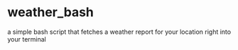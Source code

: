 # weather_bash
a simple bash script that fetches a weather report for your location right into your terminal
